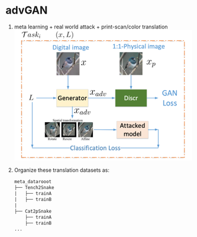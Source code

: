 # advGAN
1. meta learning + real world attack + print-scan/color translation
![task](meta-attack-in-real-world.png)
2. Organize these translation datasets as:

       meta_datarooot
       ├── Tench2Snake
       |   ├── trainA
       |   ├── trainB
       |   
       ├── Cat2pSnake
           ├── trainA
           ├── trainB
       ...
